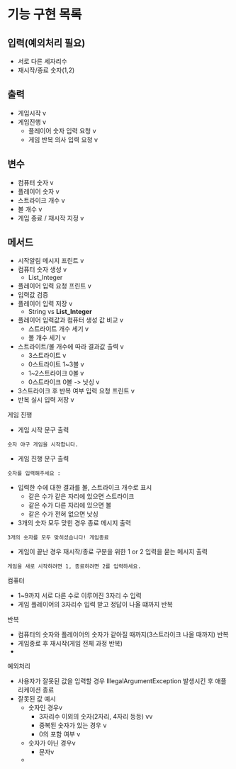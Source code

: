 # 기능 구현 목록


## 입력(예외처리 필요)
- 서로 다른 세자리수
- 재시작/종료 숫자(1,2)

## 출력
- 게임시작 v
- 게임진행 v
    - 플레이어 숫자 입력 요청 v
    - 게임 반복 의사 입력 요청 v

## 변수
- 컴퓨터 숫자 v
- 플레이어 숫자 v 
- 스트라이크 개수 v
- 볼 개수 v
- 게임 종료 / 재시작 지정 v

## 메서드
- 시작알림 메시지 프린트 v
- 컴퓨터 숫자 생성 v
    - List_Integer
- 플레이어 입력 요청 프린트 v
- 입력값 검증
- 플레이어 입력 저장 v
    - String vs **List_Integer**
- 플레이어 입력값과 컴퓨터 생성 값 비교 v
    - 스트라이트 개수 세기 v
    - 볼 개수 세기 v
- 스트라이트/볼 개수에 따라 결과값 출력 v
    - 3스트라이트 v
    - 0스트라이트 1~3볼 v
    - 1~2스트라이크 0볼 v
    - 0스트라이크 0볼 -> 낫싱 v
- 3스트라이크 후 반복 여부 입력 요청 프린트 v
- 반복 실시 입력 저장 v

게임 진행
- 게임 시작 문구 출력
```
숫자 야구 게임을 시작합니다.
```
- 게임 진행 문구 출력
```
숫자를 입력해주세요 :
```
- 입력한 수에 대한 결과를 볼, 스트라이크 개수로 표시
    - 같은 수가 같은 자리에 있으면 스트라이크
    - 같은 수가 다른 자리에 있으면 볼
    - 같은 수가 전혀 없으면 낫싱
- 3개의 숫자 모두 맞힌 경우 종료 메시지 출력
```
3개의 숫자를 모두 맞히셨습니다! 게임종료
```
- 게임이 끝난 경우 재시작/종료 구분을 위한 1 or 2 입력을 묻는 메시지 출력
```
게임을 새로 시작하려면 1, 종료하려면 2를 입력하세요.
```

컴퓨터
- 1~9까지 서로 다른 수로 이루어진 3자리 수 입력
- 게임 플레이어의 3자리수 입력 받고 정답이 나올 떄까지 반복

반복
- 컴퓨터의 숫자와 플레이어의 숫자가 같아질 때까지(3스트라이크 나올 때까지) 반복
- 게임종료 후 재시작(게임 전체 과정 반복)
-

예외처리
- 사용자가 잘못된 값을 입력할 경우 IllegalArgumentException 발생시킨 후 애플리케이션 종료
- 잘못된 값 예시
    - 숫자인 경우v
        - 3자리수 이외의 숫자(2자리, 4자리 등등) vv
        - 중복된 숫자가 있는 경우 v
        - 0의 포함 여부 v
    - 숫자가 아닌 경우v
        - 문자v
    -

